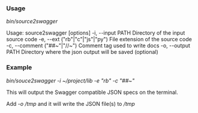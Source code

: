 
### Usage

_bin/source2swagger_

Usage: source2swagger [options]
    -i, --input PATH                 Directory of the input source code
    -e, --ext ("rb"|"c"|"js"|"py")   File extension of the source code
    -c, --comment ("##~"|"//~")      Comment tag used to write docs
    -o, --output PATH                Directory where the json output will be saved (optional)

### Example

_bin/souce2swagger -i ~/project/lib -e "rb" -c "##~"_

This will output the Swagger compatible JSON specs on the terminal. 

Add _-o /tmp_ and it will write the JSON file(s) to _/tmp_
